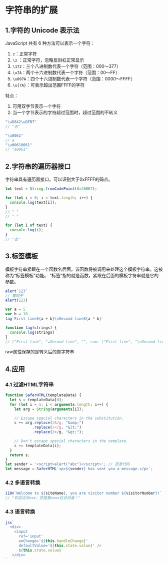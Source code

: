 # 字符串的扩展

## 1.字符的 Unicode 表示法
JavaScript 共有 6 种方法可以表示一个字符：
1. `z`：正常字符
2. `\z` ：正常字符，忽略反斜杠正常显示 
3. `\172`：三个八进制数代表一个字符（范围：000～377）
4. `\x7A`：两个十六进制数代表一个字符（范围：00～FF）
5. `\u007A`：四个十六进制数代表一个字符（范围：0000～FFFF）
6. `\u{7A}`：可表示超出范围FFFF的字符

特点：
1. 可用双字节表示一个字符
2. 当一个字节表示的字符超过范围时，超过范围的不转义
```javascript
"\uD842\uDFB7"
// "𠮷"
```
```javascript
"\u0061"
// a
"\u00610061"
// "a0061"
```

## 2.字符串的遍历器接口
字符串具有遍历器接口，可以识别大于0xFFFF的码点。
```javascript
let text = String.fromCodePoint(0x20BB7);

for (let i = 0; i < text.length; i++) {
  console.log(text[i]);
}
// " "
// " "

for (let i of text) {
  console.log(i);
}
// "𠮷"
```

## 3.标签模板
模板字符串紧跟在一个函数名后面，该函数将被调用来处理这个模板字符串。这被称为“标签模板”功能。
“标签”指的就是函数，紧跟在后面的模板字符串就是它的参数。
```javascript
alert`123`
// 等同于
alert(123)

var a = 5
var b = 10
tag`First line${a + b}\nSecond line${a * b}`

function tag(strings) {
  console.log(strings)
}
// ["First line", "↵Second line", "", raw: ["First line", "\nSecond line", ""]] 15 50
```
raw属性保存的是转义后的原字符串

## 4.应用
### 4.1 过滤HTML字符串
```javascript
function SaferHTML(templateData) {
  let s = templateData[0];
  for (let i = 1; i < arguments.length; i++) {
    let arg = String(arguments[i]);

    // Escape special characters in the substitution.
    s += arg.replace(/&/g, "&amp;")
            .replace(/</g, "&lt;")
            .replace(/>/g, "&gt;");

    // Don't escape special characters in the template.
    s += templateData[i];
  }
  return s;
}
let sender = '<script>alert("abc")</script>'; // 恶意代码
let message = SaferHTML`<p>${sender} has sent you a message.</p>`;
```
### 4.2 多语言转换
```javascript
i18n`Welcome to ${siteName}, you are visitor number ${visitorNumber}!`
// "欢迎访问xxx，您是第xxxx位访问者！"
```

### 4.3 语言转换
```javascript
jsx`
  <div>
    <input
      ref='input'
      onChange='${this.handleChange}'
      defaultValue='${this.state.value}' />
      ${this.state.value}
   </div>
`
```
